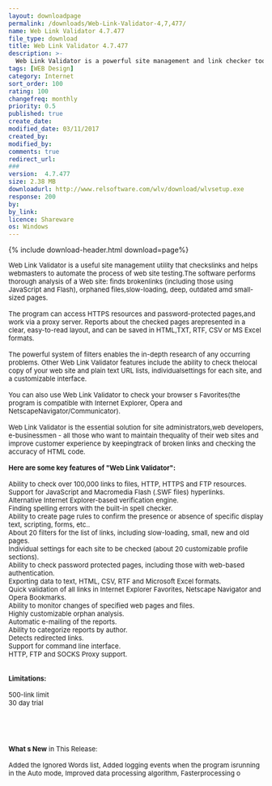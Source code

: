 ```yaml
---
layout: downloadpage
permalink: /downloads/Web-Link-Validator-4,7,477/
name: Web Link Validator 4.7.477
file_type: download
title: Web Link Validator 4.7.477
description: >-
  Web Link Validator is a powerful site management and link checker tool
tags: [WEB Design]
category: Internet
sort_order: 100
rating: 100
changefreq: monthly
priority: 0.5
published: true
create_date: 
modified_date: 03/11/2017
created_by: 
modified_by: 
comments: true
redirect_url: 
### 
version:  4.7.477
size: 2.38 MB
downloadurl: http://www.relsoftware.com/wlv/download/wlvsetup.exe
response: 200
by: 
by_link: 
licence: Shareware
os: Windows
---
```


{% include download-header.html download=page%}

<p style="fix-download-text !important">
<p><font size="2"><p>Web Link Validator is a useful site management utility that checkslinks and helps webmasters to automate the process of web site testing.The software performs thorough analysis of a Web site: finds brokenlinks (including those using JavaScript and Flash), orphaned files,slow-loading, deep, outdated amd small-sized pages. <br />
<br />
The program can access HTTPS resources and password-protected pages,and work via a proxy server. Reports about the checked pages arepresented in a clear, easy-to-read layout, and can be saved in HTML,TXT, RTF, CSV or MS Excel formats. <br />
<br />
The powerful system of filters enables the in-depth research of any occurring problems. Other Web Link Validator features include the ability to check thelocal copy of your web site and plain text URL lists, individualsettings for each site, and a customizable interface. <br />
<br />
You can also use Web Link Validator to check your browser s Favorites(the program is compatible with Internet Explorer, Opera and NetscapeNavigator/Communicator). <br />
<br />
Web Link Validator is the essential solution for site administrators,web developers, e-businessmen - all those who want to maintain thequality of their web sites and improve customer experience by keepingtrack of broken links and checking the accuracy of HTML code.<br />
<br />
<span><strong>Here are some key features of "Web Link Validator":</strong></span><br />
<br />
Ability to check over 100,000 links to files, HTTP, HTTPS and FTP resources. <br />
Support for JavaScript and Macromedia Flash (.SWF files) hyperlinks. <br />
Alternative Internet Explorer-based verification engine. <br />
Finding spelling errors with the built-in spell checker. <br />
Ability to create page rules to confirm the presence or absence of specific display text, scripting, forms, etc.. <br />
About 20 filters for the list of links, including slow-loading, small, new and old pages. <br />
Individual settings for each site to be checked (about 20 customizable profile sections). <br />
Ability to check password protected pages, including those with web-based authentication. <br />
Exporting data to text, HTML, CSV, RTF and Microsoft Excel formats. <br />
Quick validation of all links in Internet Explorer Favorites, Netscape Navigator and Opera Bookmarks. <br />
Ability to monitor changes of specified web pages and files. <br />
Highly customizable orphan analysis. <br />
Automatic e-mailing of the reports. <br />
Ability to categorize reports by author. <br />
Detects redirected links. <br />
Support for command line interface. <br />
HTTP, FTP and SOCKS Proxy support. <br />
<br />
<br />
<span><strong>Limitations:</strong></span><br />
<br />
500-link limit<br />
30 day trial</p>
<!-- google_ad_section_end -->
<p>&#160;</p>
<div class="celltext_big"><br />
<br />
<strong>What s New</strong> in This Release:<br />
<br />
Added the Ignored Words list, Added logging events when the program isrunning in the Auto mode, Improved data processing algorithm, Fasterprocessing o</div></p></p>
